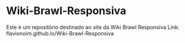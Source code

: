 # Wiki-Brawl-Responsiva
Este é um repositório destinado ao site da Wiki Brawl Responsiva
Link: flavionoim.github.io/Wiki-Brawl-Responsiva

